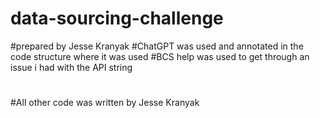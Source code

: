# data-sourcing-challenge

#prepared by Jesse Kranyak
#ChatGPT was used and annotated in the code structure where it was used
#BCS help was used to get through an issue i had with the API string
#
#All other code was written by Jesse Kranyak 

